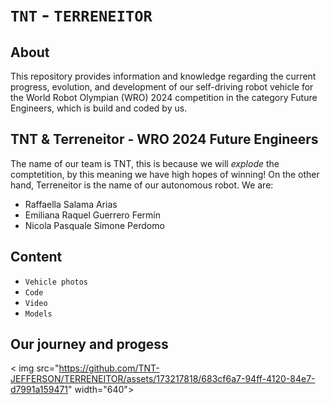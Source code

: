 # `TNT` - `TERRENEITOR`

## About

This repository provides information and knowledge regarding the current progress, evolution, and development of our self-driving robot vehicle for the World Robot Olympian (WRO) 2024 competition in the category Future Engineers, which is build and coded by us.

## TNT & Terreneitor - WRO 2024 Future Engineers

The name of our team is TNT, this is because we will _explode_ the comptetition, by this meaning we have high hopes of winning! On the other hand, Terreneitor is the name of our autonomous robot. We are:

- Raffaella Salama Arias
- Emiliana Raquel Guerrero Fermín
- Nicola Pasquale Simone Perdomo

## Content

- `Vehicle photos`
- `Code`
- `Video`
- `Models`

## Our journey and progess

<    img src="https://github.com/TNT-JEFFERSON/TERRENEITOR/assets/173217818/683cf6a7-94ff-4120-84e7-d7991a159471" width="640">




